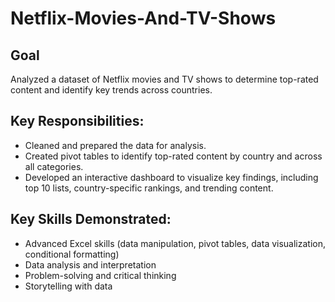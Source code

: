 # Netflix-Movies-And-TV-Shows

## Goal
Analyzed a dataset of Netflix movies and TV shows to determine top-rated content and identify key trends across countries.

## Key Responsibilities:
 * Cleaned and prepared the data for analysis.
 * Created pivot tables to identify top-rated content by country and across all categories.
 * Developed an interactive dashboard to visualize key findings, including top 10 lists, country-specific rankings, and trending
 content.

## Key Skills Demonstrated:
* Advanced Excel skills (data manipulation, pivot tables, data visualization, conditional formatting)
* Data analysis and interpretation
* Problem-solving and critical thinking
* Storytelling with data
